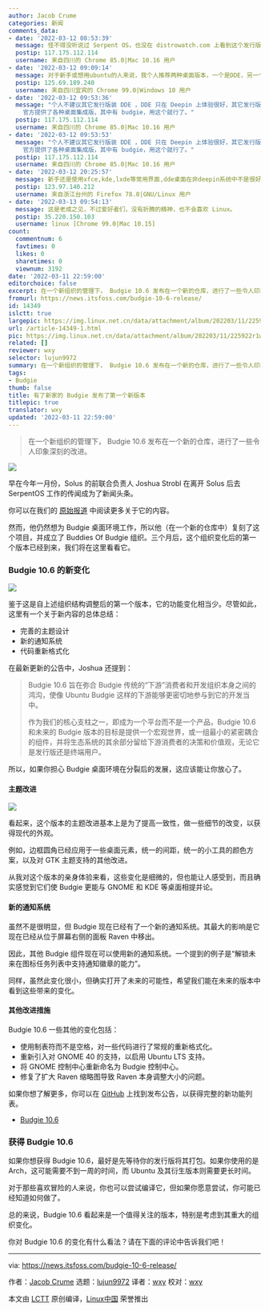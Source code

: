 ```yaml
---
author: Jacob Crume
categories: 新闻
comments_data:
- date: '2022-03-12 08:53:39'
  message: 怪不得没听说过 Serpent OS，也没在 distrowatch.com 上看到这个发行版。看了下官网，还在开发中，连 ISO 镜像都还没提供下载。
  postip: 117.175.112.114
  username: 来自四川的 Chrome 85.0|Mac 10.16 用户
- date: '2022-03-12 09:09:14'
  message: 对于新手或想用ubuntu的人来说，我个人推荐两种桌面版本，一个是DDE，另一个就是budgie。
  postip: 125.69.189.240
  username: 来自四川宜宾的 Chrome 99.0|Windows 10 用户
- date: '2022-03-12 09:53:36'
  message: "个人不建议其它发行版装 DDE ，DDE 只在 Deepin 上体验很好，其它发行版会遇到些奇怪的问题。<br />\r\n<br />\r\n也不荐议新手自行更换桌面，新手可能会把系统搞坏的，Ubuntu
    官方提供了各种桌面集成版，其中有 budgie，用这个就行了。"
  postip: 117.175.112.114
  username: 来自四川的 Chrome 85.0|Mac 10.16 用户
- date: '2022-03-12 09:53:53'
  message: "个人不建议其它发行版装 DDE ，DDE 只在 Deepin 上体验很好，其它发行版会遇到些奇怪的问题。<br />\r\n<br />\r\n也不荐议新手自行更换桌面，新手可能会把系统搞坏的，Ubuntu
    官方提供了各种桌面集成版，其中有 budgie，用这个就行了。"
  postip: 117.175.112.114
  username: 来自四川的 Chrome 85.0|Mac 10.16 用户
- date: '2022-03-12 20:25:57'
  message: 新手还是使用xfce,kde,lxde等常用界面,dde桌面在非deepin系统中不是很好用,移植方面有些问题
  postip: 123.97.140.212
  username: 来自浙江台州的 Firefox 78.0|GNU/Linux 用户
- date: '2022-03-13 09:54:13'
  message: 这是老成之见，不过爱好者们，没有折腾的精神，也不会喜欢 Linux。
  postip: 35.220.150.103
  username: linux [Chrome 99.0|Mac 10.15]
count:
  commentnum: 6
  favtimes: 0
  likes: 0
  sharetimes: 0
  viewnum: 3192
date: '2022-03-11 22:59:00'
editorchoice: false
excerpt: 在一个新组织的管理下， Budgie 10.6 发布在一个新的仓库，进行了一些令人印象深刻的改进。
fromurl: https://news.itsfoss.com/budgie-10-6-release/
id: 14349
islctt: true
largepic: https://img.linux.net.cn/data/attachment/album/202203/11/225922r1w8jbrhjw8nfq1q.png
url: /article-14349-1.html
pic: https://img.linux.net.cn/data/attachment/album/202203/11/225922r1w8jbrhjw8nfq1q.png.thumb.jpg
related: []
reviewer: wxy
selector: lujun9972
summary: 在一个新组织的管理下， Budgie 10.6 发布在一个新的仓库，进行了一些令人印象深刻的改进。
tags:
- Budgie
thumb: false
title: 有了新家的 Budgie 发布了第一个新版本
titlepic: true
translator: wxy
updated: '2022-03-11 22:59:00'
---
```



> 
> 在一个新组织的管理下， Budgie 10.6 发布在一个新的仓库，进行了一些令人印象深刻的改进。
> 
> 
> 


![](/data/attachment/album/202203/11/225922r1w8jbrhjw8nfq1q.png)


早在今年一月份，Solus 的前联合负责人 Joshua Strobl 在离开 Solus 后去 SerpentOS 工作的传闻成为了新闻头条。


你可以在我们的 [原始报道](https://news.itsfoss.com/solus-co-lead-resign-budgie-serpent/) 中阅读更多关于它的内容。


然而，他仍然想为 Budgie 桌面环境工作，所以他（在一个新的仓库中）复刻了这个项目，并成立了 Buddies Of Budgie 组织。三个月后，这个组织变化后的第一个版本已经到来，我们将在这里看看它。


### Budgie 10.6 的新变化


![](/data/attachment/album/202203/11/225925tvg0v3r6ssko4r83.png)


鉴于这是自上述组织结构调整后的第一个版本，它的功能变化相当少。尽管如此，这里有一个关于新内容的总体总结：


* 完善的主题设计
* 新的通知系统
* 代码重新格式化


在最新更新的公告中，Joshua 还提到：



> 
> Budgie 10.6 旨在弥合 Budgie 传统的“下游”消费者和开发组织本身之间的鸿沟，使像 Ubuntu Budgie 这样的下游能够更密切地参与到它的开发当中。
> 
> 
> 作为我们的核心支柱之一，即成为一个平台而不是一个产品，Budgie 10.6 和未来的 Budgie 版本的目标是提供一个宏观世界，或一组最小的紧密耦合的组件，并将生态系统的其余部分留给下游消费者的决策和价值观，无论它是发行版还是终端用户。
> 
> 
> 


所以，如果你担心 Budgie 桌面环境在分裂后的发展，这应该能让你放心了。


#### 主题改进


![](/data/attachment/album/202203/11/225927x799sw7bj7nbuum4.jpg)


看起来，这个版本的主题改进基本上是为了提高一致性，做一些细节的改变，以获得现代的外观。


例如，边框圆角已经应用于一些桌面元素，统一的间距，统一的小工具的颜色方案，以及对 GTK 主题支持的其他改进。


从我对这个版本的亲身体验来看，这些变化是细微的，但也能让人感受到，而且确实感觉到它们使 Budgie 更能与 GNOME 和 KDE 等桌面相提并论。


#### 新的通知系统


虽然不是很明显，但 Budgie 现在已经有了一个新的通知系统。其最大的影响是它现在已经从位于屏幕右侧的面板 Raven 中移出。


因此，其他 Budgie 组件现在可以使用新的通知系统。一个提到的例子是“解锁未来在图标任务列表中支持通知徽章的能力”。


同样，虽然此变化很小，但确实打开了未来的可能性，希望我们能在未来的版本中看到这些带来的变化。


#### 其他改进措施


Budgie 10.6 一些其他的变化包括：


* 使用制表符而不是空格，对一些代码进行了常规的重新格式化。
* 重新引入对 GNOME 40 的支持，以启用 Ubuntu LTS 支持。
* 将 GNOME 控制中心重新命名为 Budgie 控制中心。
* 修复了扩大 Raven 缩略图导致 Raven 本身调整大小的问题。


如果你想了解更多，你可以在 [GitHub](https://github.com/BuddiesOfBudgie/budgie-desktop/releases/tag/v10.6) 上找到发布公告，以获得完整的新功能列表。


* [Budgie 10.6](https://github.com/BuddiesOfBudgie/budgie-desktop/releases/)


### 获得 Budgie 10.6


如果你想获得 Budgie 10.6，最好是先等待你的发行版将其打包。如果你使用的是 Arch，这可能需要不到一周的时间，而 Ubuntu 及其衍生版本则需要更长时间。


对于那些喜欢冒险的人来说，你也可以尝试编译它，但如果你愿意尝试，你可能已经知道如何做了。


总的来说，Budgie 10.6 看起来是一个值得关注的版本，特别是考虑到其重大的组织变化。


你对 Budgie 10.6 的变化有什么看法？请在下面的评论中告诉我们吧！




---


via: <https://news.itsfoss.com/budgie-10-6-release/>


作者：[Jacob Crume](https://news.itsfoss.com/author/jacob/) 选题：[lujun9972](https://github.com/lujun9972) 译者：[wxy](https://github.com/wxy) 校对：[wxy](https://github.com/wxy)


本文由 [LCTT](https://github.com/LCTT/TranslateProject) 原创编译，[Linux中国](https://linux.cn/) 荣誉推出
